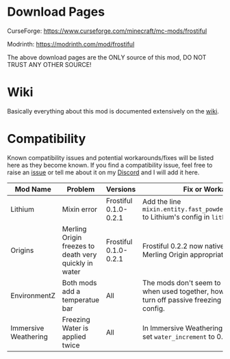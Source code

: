 # Download Pages

CurseForge: https://www.curseforge.com/minecraft/mc-mods/frostiful

Modrinth: https://modrinth.com/mod/frostiful

The above download pages are the ONLY source of this mod, DO NOT TRUST ANY OTHER SOURCE!

# Wiki

Basically everything about this mod is documented extensively on the [wiki](https://github.com/TheDeathlyCow/frostiful/wiki/).

# Compatibility

Known compatibility issues and potential workarounds/fixes will be listed here as they become known. If you find a compatibility issue, feel free to raise an [issue](https://github.com/TheDeathlyCow/frostiful/issues) or tell me about it on my [Discord](https://discord.gg/aqASuWebRU) and I will add it here.

| Mod Name             | Problem                                               | Versions              | Fix or Workaround                                                                                                                      |
| -------------------- | ----------------------------------------------------- | --------------------- | -------------------------------------------------------------------------------------------------------------------------------------- |
| Lithium              | Mixin error                                           | Frostiful 0.1.0-0.2.1 | Add the line `mixin.entity.fast_powder_snow_check=false` to Lithium's config in `lithium.properties`.                                  |
| Origins              | Merling Origin freezes to death very quickly in water | Frostiful 0.1.0-0.2.1 | Frostiful 0.2.2 now natively works with the Merling Origin appropriately                                                               |
| EnvironmentZ         | Both mods add a temperatue bar                        | All                   | The mods don't seem to immediately crash when used together, however you should turn off passive freezing for Frostiful in the config. |
| Immersive Weathering | Freezing Water is applied twice                       | All                   | In Immersive Weathering's Common Config, set `water_increment` to 0.                                                                   |


